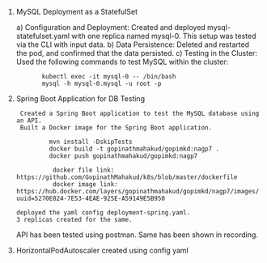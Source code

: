 1) MySQL Deployment as a StatefulSet

    a) Configuration and Deployment:
         Created and deployed mysql-statefulset.yaml with one replica named mysql-0.
         This setup was tested via the CLI with input data.
     b) Data Persistence:
         Deleted and restarted the pod, and confirmed that the data persisted.
   c) Testing in the Cluster:
         Used the following commands to test MySQL within the cluster:
   
              kubectl exec -it mysql-0 -- /bin/bash
              mysql -h mysql-0.mysql -u root -p

3) Spring Boot Application for DB Testing

        Created a Spring Boot application to test the MySQL database using an API.
        Built a Docker image for the Spring Boot application.
   
                mvn install -DskipTests
                docker build -t gopinathmahakud/gopimkd:nagp7 .
                docker push gopinathmahakud/gopimkd:nagp7
    
                 docker file link: https://github.com/GopinathMahakud/k8s/blob/master/dockerfile
                 docker image link: https://hub.docker.com/layers/gopinathmahakud/gopimkd/nagp7/images/sha256:261eb013d823d72fae64c819f6cc476b75d678b3b1f3a96ccc7346dce41ebcb9?uuid=5270E824-7E53-4EAE-925E-A59149E5B950

       deployed the yaml config deployment-spring.yaml.
       3 replicas created for the same.
    API has been tested using postman. Same has been shown in recording.
 5) HorizontalPodAutoscaler created using config yaml

